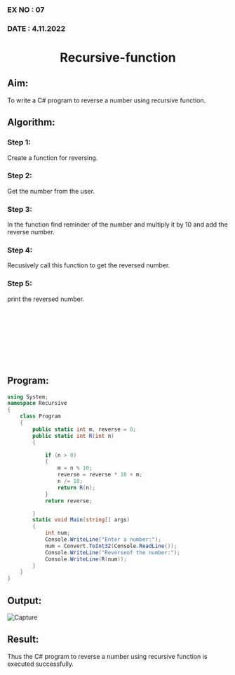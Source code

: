 ### EX NO : 07
### DATE  : 4.11.2022
# <p align="center">Recursive-function</p>

## Aim: 
To write a C# program to reverse a number using recursive function.

## Algorithm:
### Step 1:
Create a function for reversing.
### Step 2:
Get the number from the user.
### Step 3:
In the function find reminder of the number and multiply it by 10 and add the reverse number.
### Step 4:
Recusively call this function to get the reversed number.
### Step 5:
print the reversed number.
<br/><br/><br/><br/><br/><br/><br/><br/><br/>

## Program:
```c#
using System;
namespace Recursive
{
    class Program
    {
        public static int m, reverse = 0;
        public static int R(int n)
        {

            if (n > 0)
            {
                m = n % 10;
                reverse = reverse * 10 + m;
                n /= 10;
                return R(n);
            }
            return reverse;

        }
        static void Main(string[] args)
        {
            int num;
            Console.WriteLine("Enter a number:");
            num = Convert.ToInt32(Console.ReadLine());
            Console.WriteLine("Reverseof the number:");
            Console.WriteLine(R(num));
        }
    }
}
```

## Output:
![Capture](https://user-images.githubusercontent.com/75235747/171272049-9bb48bf9-97a2-4d81-8184-e037769218f3.JPG)
## Result:
Thus the C# program to reverse a number using recursive function is executed successfully.
